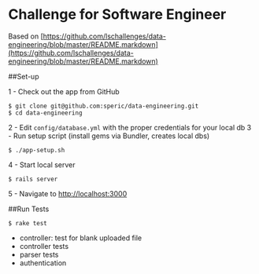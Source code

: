 # Challenge for Software Engineer
Based on [https://github.com/lschallenges/data-engineering/blob/master/README.markdown](https://github.com/lschallenges/data-engineering/blob/master/README.markdown)

##Set-up

1 - Check out the app from GitHub
```
$ git clone git@github.com:speric/data-engineering.git
$ cd data-engineering
```
2 - Edit `config/database.yml` with the proper credentials for your local db
3 - Run setup script (install gems via Bundler, creates local dbs)
```
$ ./app-setup.sh
```
4 - Start local server
```
$ rails server
```
5 - Navigate to [http://localhost:3000](http://localhost:3000)

##Run Tests
```
$ rake test
```

- controller: test for blank uploaded file
- controller tests
- parser tests
- authentication